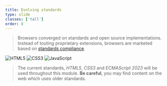```yaml
---
title: Evolving standards
type: slide
classes: ['tall']
order: 8
---
```


>Browsers converged on standards and open source implementations.
>Instead of touting proprietary extensions, browsers are marketed based on [standards compliance](https://upload.wikimedia.org/wikipedia/commons/transcoded/2/22/CSS_Standardization_-_The_State_of_the_Web.webm/CSS_Standardization_-_The_State_of_the_Web.webm.480p.vp9.webm).

![HTML5](/images/html5_badge.svg)
![CSS3](/images/css3_badge.svg)
![JavaScript](/images/javascript_badge.svg)


> The current standards, *HTML5*, *CSS3* and *ECMAScript 2023* will be used throughout this module.
>**Be careful**, you may find content on the web which uses older standards.

